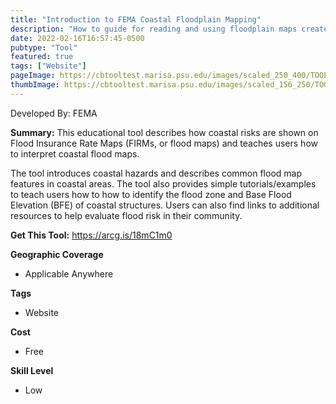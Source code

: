 ```yaml
---
title: "Introduction to FEMA Coastal Floodplain Mapping"
description: "How to guide for reading and using floodplain maps created by FEMA > Flood Insurance Rate Maps (FIRMs) & Flood Insurance Study (FIS)"
date: 2022-02-16T16:57:45-0500
pubtype: "Tool"
featured: true
tags: ["Website"]
pageImage: https://cbtooltest.marisa.psu.edu/images/scaled_250_400/TOOLID_12.0_ScreenCapture-1.png
thumbImage: https://cbtooltest.marisa.psu.edu/images/scaled_156_250/TOOLID_12.0_ScreenCapture-1.png
---
```

Developed By: FEMA

**Summary:** This educational tool describes how coastal risks are shown on Flood Insurance Rate Maps (FIRMs, or flood maps) and teaches users how to interpret coastal flood maps. 

The tool introduces coastal hazards and describes common flood map features in coastal areas. The tool also provides simple tutorials/examples to teach users how to how to identify the flood zone and Base Flood Elevation (BFE) of coastal structures. Users can also find links to additional resources to help evaluate flood risk in their community. 

__**Get This Tool:**__ https://arcg.is/18mC1m0

__**Geographic Coverage**__
- Applicable Anywhere

__**Tags**__
-  Website

__**Cost**__
- Free

__**Skill Level**__
- Low
